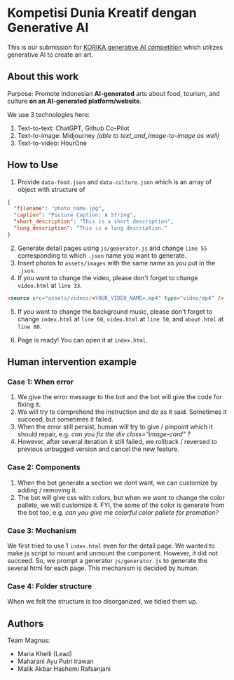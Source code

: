 # Kompetisi Dunia Kreatif dengan Generative AI

This is our submission for [KORIKA generative AI competition](https://korika.id/read/press-release/kreatifai) which utilizes generative AI to create an art.

## About this work

Purpose: Promote Indonesian **AI-generated** arts about food, tourism, and culture **on an AI-generated platform/website**.

We use 3 technologies here:

1. Text-to-text: ChatGPT, Github Co-Pilot
2. Text-to-image: Midjourney _(able to text_and_image-to-image as well)_
3. Text-to-video: HourOne

## How to Use

1. Provide `data-food.json` and `data-culture.json` which is an array of object with structure of

```json
{
  "filename": "photo_name.jpg",
  "caption": "Picture Caption: A String",
  "short_description": "This is a short description",
  "long_description": "This is a long description."
}
```

2. Generate detail pages using `js/generator.js` and change `line 55` corresponding to which `.json` name you want to generate.
3. Insert photos to `assets/images` with the same name as you put in the `.json`.
4. If you want to change the video, please don't forget to change `video.html` at `line 33`.

```html
<source src="assets/videos/<YOUR_VIDEO_NAME>.mp4" type="video/mp4" />
```

5. If you want to change the background music, please don't forget to change `index.html` at `line 60`, `video.html` at `line 50`, and `about.html` at `line 80`.

6. Page is ready! You can open it at `index.html`.

## Human intervention example

### Case 1: When error

1. We give the error message to the bot and the bot will give the code for fixing it.
2. We will try to comprehend the instruction and do as it said. Sometimes it succeed, but sometimes it failed.
3. When the error still persist, human will try to give / pinpoint which it should repair, e.g. _can you fix the div class="image-card" ?_
4. However, after several iteration it still failed, we rollback / reversed to previous unbugged version and cancel the new feature.

### Case 2: Components

1. When the bot generate a section we dont want, we can customize by adding / removing it.
2. The bot will give css with colors, but when we want to change the color pallete, we will customize it. FYI, the some of the color is generate from the bot too, e.g. _can you give me colorful color pallete for promotion?_

### Case 3: Mechanism

We first tried to use 1 `index.html` even for the detail page. We wanted to make js script to mount and unmount the component. However, it did not succeed. So, we prompt a generator `js/generator.js` to generate the several html for each page. This mechanism is decided by human.

### Case 4: Folder structure

When we felt the structure is too disorganized, we tidied them up.

## Authors

Team Magnus:

- Maria Khelli (Lead)
- Maharani Ayu Putri Irawan
- Malik Akbar Hashemi Rafsanjani
